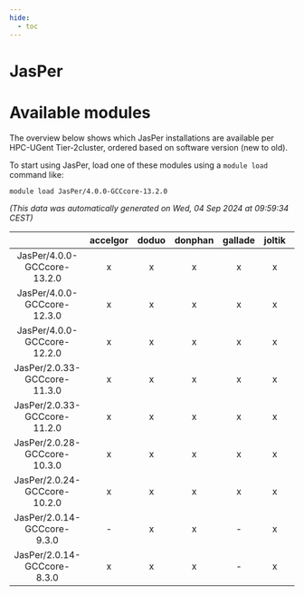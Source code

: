 ```yaml
---
hide:
  - toc
---
```


JasPer
======

# Available modules


The overview below shows which JasPer installations are available per HPC-UGent Tier-2cluster, ordered based on software version (new to old).

To start using JasPer, load one of these modules using a `module load` command like:

```shell
module load JasPer/4.0.0-GCCcore-13.2.0
```

*(This data was automatically generated on Wed, 04 Sep 2024 at 09:59:34 CEST)*  

| |accelgor|doduo|donphan|gallade|joltik|shinx|skitty|
| :---: | :---: | :---: | :---: | :---: | :---: | :---: | :---: |
|JasPer/4.0.0-GCCcore-13.2.0|x|x|x|x|x|x|x|
|JasPer/4.0.0-GCCcore-12.3.0|x|x|x|x|x|x|x|
|JasPer/4.0.0-GCCcore-12.2.0|x|x|x|x|x|x|x|
|JasPer/2.0.33-GCCcore-11.3.0|x|x|x|x|x|x|x|
|JasPer/2.0.33-GCCcore-11.2.0|x|x|x|x|x|-|x|
|JasPer/2.0.28-GCCcore-10.3.0|x|x|x|x|x|-|x|
|JasPer/2.0.24-GCCcore-10.2.0|x|x|x|x|x|-|x|
|JasPer/2.0.14-GCCcore-9.3.0|-|x|x|-|x|-|x|
|JasPer/2.0.14-GCCcore-8.3.0|x|x|x|-|x|-|x|
